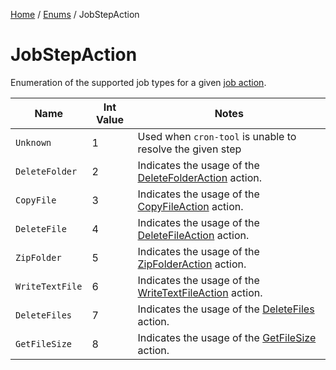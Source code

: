 [Home](/README.md) / [Enums](/docs/enums/README.md) / JobStepAction

# JobStepAction
Enumeration of the supported job types for a given [job action](/docs/job-actions/README.md).

| Name | Int Value | Notes |
| --- | --- | --- |
| `Unknown` | 1 | Used when `cron-tool` is unable to resolve the given step |
| `DeleteFolder` | 2 | Indicates the usage of the [DeleteFolderAction](/docs/job-actions/DeleteFolder.md) action. |
| `CopyFile` | 3 | Indicates the usage of the [CopyFileAction](/docs/job-actions/CopyFile.md) action. |
| `DeleteFile` | 4 | Indicates the usage of the [DeleteFileAction](/docs/job-actions/DeleteFile.md) action. |
| `ZipFolder` | 5 | Indicates the usage of the [ZipFolderAction](/docs/job-actions/ZipFolder.md) action. |
| `WriteTextFile` | 6 | Indicates the usage of the [WriteTextFileAction](/docs/job-actions/WriteTextFile.md) action. |
| `DeleteFiles` | 7 | Indicates the usage of the [DeleteFiles](/docs/job-actions/DeleteFiles.md) action. |
| `GetFileSize` | 8 | Indicates the usage of the [GetFileSize](/docs/job-actions/GetFileSize.md) action. |
